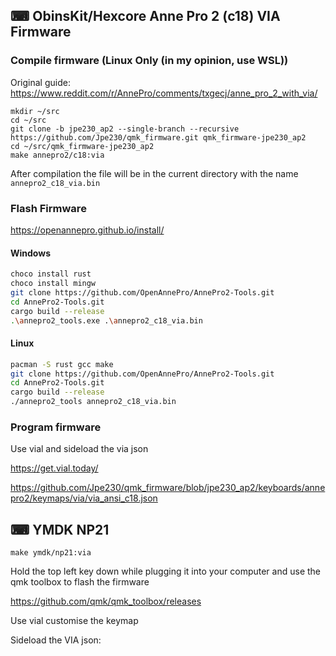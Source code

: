 ## ⌨ ObinsKit/Hexcore Anne Pro 2 (c18) VIA Firmware

### Compile firmware (Linux Only (in my opinion, use WSL))

Original guide: https://www.reddit.com/r/AnnePro/comments/txgecj/anne_pro_2_with_via/

```
mkdir ~/src
cd ~/src
git clone -b jpe230_ap2 --single-branch --recursive https://github.com/Jpe230/qmk_firmware.git qmk_firmware-jpe230_ap2
cd ~/src/qmk_firmware-jpe230_ap2
make annepro2/c18:via
```

After compilation the file will be in the current directory with the name `annepro2_c18_via.bin`

### Flash Firmware

https://openannepro.github.io/install/

#### Windows

```bash
choco install rust
choco install mingw
git clone https://github.com/OpenAnnePro/AnnePro2-Tools.git
cd AnnePro2-Tools.git
cargo build --release
.\annepro2_tools.exe .\annepro2_c18_via.bin
```

#### Linux

```bash
pacman -S rust gcc make
git clone https://github.com/OpenAnnePro/AnnePro2-Tools.git
cd AnnePro2-Tools.git
cargo build --release
./annepro2_tools annepro2_c18_via.bin
```

### Program firmware

Use vial and sideload the via json

https://get.vial.today/

https://github.com/Jpe230/qmk_firmware/blob/jpe230_ap2/keyboards/annepro2/keymaps/via/via_ansi_c18.json


## ⌨ YMDK NP21

```
make ymdk/np21:via
```

Hold the top left key down while plugging it into your computer and use the qmk toolbox to flash the firmware

https://github.com/qmk/qmk_toolbox/releases

Use vial customise the keymap

Sideload the VIA json: